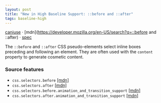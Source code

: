 ```yaml
---
layout: post
title: "New in High Baseline Support: ::before and ::after"
tags: baseline-high
---
```


[caniuse](https://caniuse.com/?search=before-after) · [mdn](https://developer.mozilla.org/en-US/search?q=::before and ::after) · [spec](https://drafts.csswg.org/css-pseudo-4/#generated-content)

The `::before` and `::after` CSS pseudo-elements select inline boxes preceding and following an element. They are often used with the `content` property to generate cosmetic content.

### Source features

- ``css.selectors.before`` [[mdn]](https://developer.mozilla.org/en-US/search?q=css.selectors.before)
- ``css.selectors.after`` [[mdn]](https://developer.mozilla.org/en-US/search?q=css.selectors.after)
- ``css.selectors.before.animation_and_transition_support`` [[mdn]](https://developer.mozilla.org/en-US/search?q=css.selectors.before.animation_and_transition_support)
- ``css.selectors.after.animation_and_transition_support`` [[mdn]](https://developer.mozilla.org/en-US/search?q=css.selectors.after.animation_and_transition_support)
